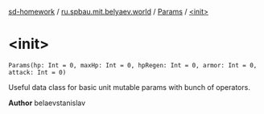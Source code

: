 [sd-homework](../../index.md) / [ru.spbau.mit.belyaev.world](../index.md) / [Params](index.md) / [&lt;init&gt;](.)

# &lt;init&gt;

`Params(hp: Int = 0, maxHp: Int = 0, hpRegen: Int = 0, armor: Int = 0, attack: Int = 0)`

Useful data class for basic unit mutable params with bunch of operators.

**Author**
belaevstanislav

